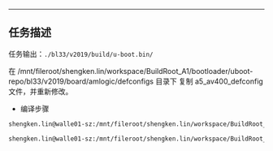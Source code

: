 
----

## 任务描述

任务输出：`./bl33/v2019/build/u-boot.bin/`

在 /mnt/fileroot/shengken.lin/workspace/BuildRoot_A1/bootloader/uboot-repo/bl33/v2019/board/amlogic/defconfigs 目录下 复制 a5_av400_defconfig 文件，并重新修改。

- 编译步骤

```sh
shengken.lin@walle01-sz:/mnt/fileroot/shengken.lin/workspace/BuildRoot_A1/bootloader/uboot-repo/bl33/v2019/board/amlogic/defconfigs$ chmod +x a5_av400_defconfig

shengken.lin@walle01-sz:/mnt/fileroot/shengken.lin/workspace/BuildRoot_A1/bootloader/uboot-r$ ./mk  a5_av400
```


